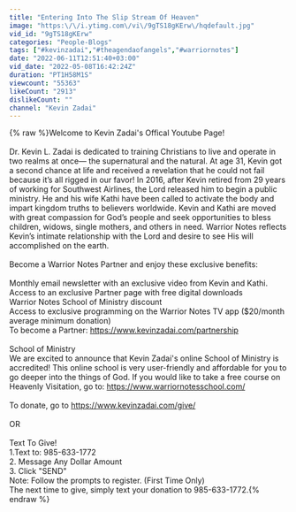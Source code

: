 ```yaml
---
title: "Entering Into The Slip Stream Of Heaven"
image: "https:\/\/i.ytimg.com\/vi\/9gTS18gKErw\/hqdefault.jpg"
vid_id: "9gTS18gKErw"
categories: "People-Blogs"
tags: ["#kevinzadai","#theagendaofangels","#warriornotes"]
date: "2022-06-11T12:51:40+03:00"
vid_date: "2022-05-08T16:42:24Z"
duration: "PT1H58M1S"
viewcount: "55363"
likeCount: "2913"
dislikeCount: ""
channel: "Kevin Zadai"
---
```

{% raw %}Welcome to Kevin Zadai's Offical Youtube Page! <br /><br />Dr. Kevin L. Zadai is dedicated to training Christians to live and operate in two realms at once— the supernatural and the natural. At age 31, Kevin got a second chance at life and received a revelation that he could not fail because it’s all rigged in our favor! In 2016, after Kevin retired from 29 years of working for Southwest Airlines, the Lord released him to begin a public ministry. He and his wife Kathi have been called to activate the body and impart kingdom truths to believers worldwide. Kevin and Kathi are moved with great compassion for God’s people and seek opportunities to bless children, widows, single mothers, and others in need. Warrior Notes reflects Kevin’s intimate relationship with the Lord and desire to see His will accomplished on the earth. <br /><br />Become a Warrior Notes Partner and enjoy these exclusive benefits: <br /><br />Monthly email newsletter with an exclusive video from Kevin and Kathi.<br />Access to an exclusive Partner page with free digital downloads<br />Warrior Notes School of Ministry discount<br />Access to exclusive programming on the Warrior Notes TV app ($20/month average minimum donation)<br />To become a Partner: <a rel="nofollow" target="blank" href="https://www.kevinzadai.com/partnership">https://www.kevinzadai.com/partnership</a><br /><br />School of Ministry<br />We are excited to announce that Kevin Zadai's online School of Ministry is accredited! This online school is very user-friendly and affordable for you to go deeper into the things of God. If you would like to take a free course on Heavenly Visitation, go to: <a rel="nofollow" target="blank" href="https://www.warriornotesschool.com/">https://www.warriornotesschool.com/</a><br /><br />To donate, go to <a rel="nofollow" target="blank" href="https://www.kevinzadai.com/give/">https://www.kevinzadai.com/give/</a><br /><br />OR<br /><br />Text To Give!<br />1.Text to: 985-633-1772<br />2. Message Any Dollar Amount<br />3. Click &quot;SEND&quot;<br />Note: Follow the prompts to register. (First Time Only)<br />The next time to give, simply text your donation to 985-633-1772.{% endraw %}
